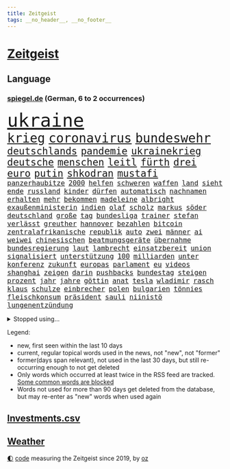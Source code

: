 ```yaml
---
title: Zeitgeist
tags: __no_header__, __no_footer__
---
```


# [Zeitgeist](https://oliz.io/zeitgeist/)

## Language

<h3><a href="https://www.spiegel.de" target="_blank">spiegel.de</a> (German, 6 to 2 occurrences)</h3>
<p style="font-family:monospace">
<span style="font-size:32pt"><a href="news_links.html#ukraine" class="current">ukraine</a></span>
<br>
<span style="font-size:22pt"><a href="news_links.html#krieg" class="current">krieg</a></span>
<span style="font-size:22pt"><a href="news_links.html#coronavirus" class="current">coronavirus</a></span>
<span style="font-size:22pt"><a href="news_links.html#bundeswehr" class="current">bundeswehr</a></span>
<br>
<span style="font-size:17pt"><a href="news_links.html#deutschlands" class="current">deutschlands</a></span>
<span style="font-size:17pt"><a href="news_links.html#pandemie" class="current">pandemie</a></span>
<span style="font-size:17pt"><a href="news_links.html#ukrainekrieg" class="current">ukrainekrieg</a></span>
<span style="font-size:17pt"><a href="news_links.html#deutsche" class="current">deutsche</a></span>
<span style="font-size:17pt"><a href="news_links.html#menschen" class="current">menschen</a></span>
<span style="font-size:17pt"><a href="news_links.html#leitl" class="new">leitl</a></span>
<span style="font-size:17pt"><a href="news_links.html#fürth" class="current">fürth</a></span>
<span style="font-size:17pt"><a href="news_links.html#drei" class="current">drei</a></span>
<span style="font-size:17pt"><a href="news_links.html#euro" class="current">euro</a></span>
<span style="font-size:17pt"><a href="news_links.html#putin" class="current">putin</a></span>
<span style="font-size:17pt"><a href="news_links.html#shkodran" class="new">shkodran</a></span>
<span style="font-size:17pt"><a href="news_links.html#mustafi" class="new">mustafi</a></span>
<br>
<span style="font-size:12pt"><a href="news_links.html#panzerhaubitze" class="new">panzerhaubitze</a></span>
<span style="font-size:12pt"><a href="news_links.html#2000" class="current">2000</a></span>
<span style="font-size:12pt"><a href="news_links.html#helfen" class="current">helfen</a></span>
<span style="font-size:12pt"><a href="news_links.html#schweren" class="current">schweren</a></span>
<span style="font-size:12pt"><a href="news_links.html#waffen" class="current">waffen</a></span>
<span style="font-size:12pt"><a href="news_links.html#land" class="current">land</a></span>
<span style="font-size:12pt"><a href="news_links.html#sieht" class="current">sieht</a></span>
<span style="font-size:12pt"><a href="news_links.html#ende" class="current">ende</a></span>
<span style="font-size:12pt"><a href="news_links.html#russland" class="current">russland</a></span>
<span style="font-size:12pt"><a href="news_links.html#kinder" class="current">kinder</a></span>
<span style="font-size:12pt"><a href="news_links.html#dürfen" class="current">dürfen</a></span>
<span style="font-size:12pt"><a href="news_links.html#automatisch" class="current">automatisch</a></span>
<span style="font-size:12pt"><a href="news_links.html#nachnamen" class="new">nachnamen</a></span>
<span style="font-size:12pt"><a href="news_links.html#erhalten" class="current">erhalten</a></span>
<span style="font-size:12pt"><a href="news_links.html#mehr" class="current">mehr</a></span>
<span style="font-size:12pt"><a href="news_links.html#bekommen" class="current">bekommen</a></span>
<span style="font-size:12pt"><a href="news_links.html#madeleine" class="new">madeleine</a></span>
<span style="font-size:12pt"><a href="news_links.html#albright" class="new">albright</a></span>
<span style="font-size:12pt"><a href="news_links.html#exaußenministerin" class="new">exaußenministerin</a></span>
<span style="font-size:12pt"><a href="news_links.html#indien" class="current">indien</a></span>
<span style="font-size:12pt"><a href="news_links.html#olaf" class="current">olaf</a></span>
<span style="font-size:12pt"><a href="news_links.html#scholz" class="current">scholz</a></span>
<span style="font-size:12pt"><a href="news_links.html#markus" class="current">markus</a></span>
<span style="font-size:12pt"><a href="news_links.html#söder" class="current">söder</a></span>
<span style="font-size:12pt"><a href="news_links.html#deutschland" class="current">deutschland</a></span>
<span style="font-size:12pt"><a href="news_links.html#große" class="current">große</a></span>
<span style="font-size:12pt"><a href="news_links.html#tag" class="current">tag</a></span>
<span style="font-size:12pt"><a href="news_links.html#bundesliga" class="current">bundesliga</a></span>
<span style="font-size:12pt"><a href="news_links.html#trainer" class="current">trainer</a></span>
<span style="font-size:12pt"><a href="news_links.html#stefan" class="current">stefan</a></span>
<span style="font-size:12pt"><a href="news_links.html#verlässt" class="current">verlässt</a></span>
<span style="font-size:12pt"><a href="news_links.html#greuther" class="current">greuther</a></span>
<span style="font-size:12pt"><a href="news_links.html#hannover" class="current">hannover</a></span>
<span style="font-size:12pt"><a href="news_links.html#bezahlen" class="current">bezahlen</a></span>
<span style="font-size:12pt"><a href="news_links.html#bitcoin" class="current">bitcoin</a></span>
<span style="font-size:12pt"><a href="news_links.html#zentralafrikanische" class="current">zentralafrikanische</a></span>
<span style="font-size:12pt"><a href="news_links.html#republik" class="current">republik</a></span>
<span style="font-size:12pt"><a href="news_links.html#auto" class="current">auto</a></span>
<span style="font-size:12pt"><a href="news_links.html#zwei" class="current">zwei</a></span>
<span style="font-size:12pt"><a href="news_links.html#männer" class="current">männer</a></span>
<span style="font-size:12pt"><a href="news_links.html#ai" class="current">ai</a></span>
<span style="font-size:12pt"><a href="news_links.html#weiwei" class="current">weiwei</a></span>
<span style="font-size:12pt"><a href="news_links.html#chinesischen" class="current">chinesischen</a></span>
<span style="font-size:12pt"><a href="news_links.html#beatmungsgeräte" class="new">beatmungsgeräte</a></span>
<span style="font-size:12pt"><a href="news_links.html#übernahme" class="current">übernahme</a></span>
<span style="font-size:12pt"><a href="news_links.html#bundesregierung" class="current">bundesregierung</a></span>
<span style="font-size:12pt"><a href="news_links.html#laut" class="current">laut</a></span>
<span style="font-size:12pt"><a href="news_links.html#lambrecht" class="current">lambrecht</a></span>
<span style="font-size:12pt"><a href="news_links.html#einsatzbereit" class="new">einsatzbereit</a></span>
<span style="font-size:12pt"><a href="news_links.html#union" class="current">union</a></span>
<span style="font-size:12pt"><a href="news_links.html#signalisiert" class="current">signalisiert</a></span>
<span style="font-size:12pt"><a href="news_links.html#unterstützung" class="current">unterstützung</a></span>
<span style="font-size:12pt"><a href="news_links.html#100" class="current">100</a></span>
<span style="font-size:12pt"><a href="news_links.html#milliarden" class="current">milliarden</a></span>
<span style="font-size:12pt"><a href="news_links.html#unter" class="current">unter</a></span>
<span style="font-size:12pt"><a href="news_links.html#konferenz" class="current">konferenz</a></span>
<span style="font-size:12pt"><a href="news_links.html#zukunft" class="current">zukunft</a></span>
<span style="font-size:12pt"><a href="news_links.html#europas" class="current">europas</a></span>
<span style="font-size:12pt"><a href="news_links.html#parlament" class="current">parlament</a></span>
<span style="font-size:12pt"><a href="news_links.html#eu" class="current">eu</a></span>
<span style="font-size:12pt"><a href="news_links.html#videos" class="current">videos</a></span>
<span style="font-size:12pt"><a href="news_links.html#shanghai" class="current">shanghai</a></span>
<span style="font-size:12pt"><a href="news_links.html#zeigen" class="current">zeigen</a></span>
<span style="font-size:12pt"><a href="news_links.html#darin" class="current">darin</a></span>
<span style="font-size:12pt"><a href="news_links.html#pushbacks" class="current">pushbacks</a></span>
<span style="font-size:12pt"><a href="news_links.html#bundestag" class="current">bundestag</a></span>
<span style="font-size:12pt"><a href="news_links.html#steigen" class="current">steigen</a></span>
<span style="font-size:12pt"><a href="news_links.html#prozent" class="current">prozent</a></span>
<span style="font-size:12pt"><a href="news_links.html#jahr" class="current">jahr</a></span>
<span style="font-size:12pt"><a href="news_links.html#jahre" class="current">jahre</a></span>
<span style="font-size:12pt"><a href="news_links.html#göttin" class="current">göttin</a></span>
<span style="font-size:12pt"><a href="news_links.html#anat" class="new">anat</a></span>
<span style="font-size:12pt"><a href="news_links.html#tesla" class="current">tesla</a></span>
<span style="font-size:12pt"><a href="news_links.html#wladimir" class="current">wladimir</a></span>
<span style="font-size:12pt"><a href="news_links.html#rasch" class="current">rasch</a></span>
<span style="font-size:12pt"><a href="news_links.html#klaus" class="current">klaus</a></span>
<span style="font-size:12pt"><a href="news_links.html#schulze" class="current">schulze</a></span>
<span style="font-size:12pt"><a href="news_links.html#einbrecher" class="current">einbrecher</a></span>
<span style="font-size:12pt"><a href="news_links.html#polen" class="current">polen</a></span>
<span style="font-size:12pt"><a href="news_links.html#bulgarien" class="current">bulgarien</a></span>
<span style="font-size:12pt"><a href="news_links.html#tönnies" class="current">tönnies</a></span>
<span style="font-size:12pt"><a href="news_links.html#fleischkonsum" class="current">fleischkonsum</a></span>
<span style="font-size:12pt"><a href="news_links.html#präsident" class="current">präsident</a></span>
<span style="font-size:12pt"><a href="news_links.html#sauli" class="new">sauli</a></span>
<span style="font-size:12pt"><a href="news_links.html#niinistö" class="new">niinistö</a></span>
<span style="font-size:12pt"><a href="news_links.html#lungenentzündung" class="new">lungenentzündung</a></span>
</p>
<details>
<summary>Stopped using...</summary>
<p class="former" style="font-size:12pt">
vorbild(553) angeordnet(552) bedeuten(552) gerüchte(552) persönliche(552) bildungsministerin(551) hört(551) scheuer(551) summe(551) tiktok(551) wald(551) übersicht(551) beschäftigten(550) drosten(550) flick(550) geschützt(550) griechenland(550) hansi(550) konfrontiert(550) theater(550) befinden(549) infektionszahlen(549) rückschlag(549) verlängern(549) weltweiten(549) witz(549) anspruch(548) falls(548) favoriten(548) lady(548) missachtet(548) passagiere(548) prüfung(548) reichte(548) streichen(548) usbehörden(548) videobotschaft(548) weltmeister(548) alexej(547) angespannt(547) dauer(547) dauerhaft(547) eröffnet(547) flugzeug(547) fort(547) horst(547) hotel(547) ifoindex(547) locker(547) mathias(547) monatelang(547) nawalny(547) versagt(547) verschiedene(547) verteilt(547) ankunft(546) brief(546) for(546) kamera(546) moderna(546) myanmar(546) stattfinden(546) verschwunden(546) ausflug(545) krankenhäusern(545) reiner(545) woran(545) österreichischen(545) amsterdam(544) anthony(544) beschluss(544) gebraucht(544) miteinander(544) niveau(544) swetlana(544) vorübergehend(544) weitergehen(544) weißen(544) wieler(544) beteiligten(543) bundesweit(543) digitalisierung(543) gestrichen(543) notruf(543) psg(543) stellten(543) telekom(543) untersuchungen(543) wartet(543) öfter(543) argumente(542) dietmar(542) diskriminierung(542) einsatzkräfte(542) guter(542) internen(542) jüdische(542) leon(542) nominiert(542) schüsse(542) sex(542) sicherte(542) veranstalter(542) welchem(542) zentrum(542) allianz(541) berichterstattung(541) berühmt(541) google(541) klinik(541) schwarzer(541) ursachen(541) usamerikaner(541) anzeigen(540) demonstrationen(540) digitale(540) grünheide(540) häufen(540) signal(540) symptome(540) trennung(540) veranstaltung(540) abgehört(539) aufgehoben(539) bekamen(539) dürfe(539) gehandelt(539) nahen(539) opfers(539) umstrittenes(539) wales(539) überraschung(539) höheren(538) islamisten(538) medikamente(538) reagierte(538) umstritten(538) umweltschützer(538) geflogen(537) merkels(537) studien(537) tauchen(537) ton(537) unterschiedlich(537) abgebrochen(536) bereiten(536) klassiker(536) patient(536) via(536) freilassung(535) gesprengt(535) philipp(535) verteilung(535) autoindustrie(534) erschweren(534) halb(534) heil(534) ständig(534) ägypten(534) kilometern(533) negative(533) offiziellen(533) überlassen(533) freie(532) schwerem(532) sehnsucht(532) virologen(532) william(532) tim(531) haftstrafen(530) lernt(530) nachbarn(530) nachgewiesen(530) vieles(530) vorn(530) begeistert(529) green(528) bundesgerichtshof(527) rkichef(527) tür(527) aufstellen(526) erschienen(526) familienberater(526) skeptisch(526) träume(526) architekt(525) eigenem(525) jahrestag(525) rasen(525) samstagmorgen(525) verfassung(525) heftiger(524) iphone(524) schriftsteller(524) motor(522) umfragewerte(522) defensive(521) dreieinhalb(521) erzielte(521) unterschrieben(521) vorbereitung(521) angehörige(520) bezeichnete(520) jeff(520) landwirtschaft(520) bestmarke(519) enorme(519) folter(519) journalist(519) klimaziele(518) sergio(518) verfolger(518) moderatorin(516) stahl(516) bartsch(514) albtraum(513) bundeswehrsoldaten(512) flagge(512) telegram(512) ämter(512) kassieren(510) apples(508) termine(508) 91(507) erforscht(504) atomabkommen(500) eingeschaltet(500) engen(495) karlsruhe(495) laufbahn(495) verdoppelt(495) youtuber(495) entspannt(494) sprit(493) startup(493) rache(492) zweck(492) inseln(491) absurd(489) rolf(486) psychischen(482) cdu/csu(480) erben(477) aggressiv(474) effekt(469) aufheben(468) enthält(449) gewinne(447) wucht(438) konfrontation(437) zwingend(437) autobauer(436) singen(433) expräsidenten(423) pokal(422) v(413) verlusten(413) kannte(406) militärjunta(405) medaille(402) carlos(400) promille(394) unverständnis(393) geimpften(388) freizugeben(387) bewirbt(374) lahm(374) belgische(366) reisenden(365) gewalttat(360) zwischenfall(348) anfangs(329) crystal(329) oldenburg(329) abgefeuert(328) regierungskoalition(327) bond(323) maier(317) fossile(315) jonathan(313) meilenstein(312) gezählt(310) aachen(307) bitteren(306) parlamentswahlen(306) einwanderer(303) organisierten(303) spitzen(302) open(300) seither(295) höherer(294) eröffnung(291) wussten(291) fotografen(290) stehe(290) jamaika(289) leichten(287) raste(287) volk(287) bauern(285) terroranschlag(284) ewigkeit(281) abgerufen(278) ahmed(277) tornado(276) aufmerksam(275) erpressen(275) friedensnobelpreisträger(274) wikileaksgründer(270) gestalten(269) karlsruher(268) vierter(267) warnungen(267) mächtigen(264) roter(264) präsentierte(263) voelchert(260) dauerte(259) landsleute(257) fossilen(254) emiraten(253) erfolgreichste(253) führten(253) hochwasser(252) oberbayern(252) vertragsverlängerung(252) jagen(250) halbleiter(249) lieferengpässen(249) sportlern(249) wellen(249) anschluss(244) stürme(243) halfen(242) norddeutschland(239) besitzen(238) entthront(237) mainzer(236) achte(235) überwältigt(233) dirk(230) anlage(229) europäisches(229) gerissen(228) niklas(228) war's(228) exemplar(227) längste(226) konten(224) liebsten(224) polizeiwache(224) einigkeit(223) bombe(222) ausfälle(221) entfliehen(220) experimente(220) logistik(220) musikerin(218) büchern(217) kabuler(217) moderner(217) music(216) plänen(214) momente(213) harris(212) kamala(212) anschlags(211) unterschiedlicher(211) überraschende(211) atombombe(210) gewandt(209) herrschten(208) stufe(208) gefiel(206) genie(206) staatsanwalt(206) unterziehen(206) schädliche(204) gysi(202) meldeten(202) pazifik(202) gefälschten(200) sportwagen(200) wiederholung(200) infektionsschutzgesetz(199) bruch(198) dringen(198) geschäftsführerin(198) geständnis(197) hoffmann(197) worum(197) oppositionspolitiker(196) stillstand(195) parken(194) wiederzubeleben(194) stach(193) absicht(191) jüdischen(191) coronaausbrüche(190) evergrande(189) psychologie(189) strategien(189) verirrt(189) ajax(188) basketballstar(187) engagieren(187) floyd(187) skispringen(187) englisch(186) feministin(186) limburg(186) prosieben(186) schränkt(186) heizung(185) inhaftierte(185) kurzer(185) höhle(184) gehofft(183) minus(183) schärferen(183) ungeimpfter(183) belangt(182) fridays(182) future(182) videotest(182) deutschlandweit(181) realen(181) siebenmal(180) spezielle(179) ukrainekonflikt(179) kosteten(177) klischees(176) unsicherheiten(175) wilde(175) winkel(175) gaspreise(171) globales(171) betreibern(170) herunter(170) kombination(170) parteichefs(170) kommuniziert(169) andrang(168) beantwortet(168) emir(168) exweltmeister(168) trapp(168) vereinbart(168) zahlungsausfall(168) perspektive(167) taiwans(167) abu(166) messenger(165) ampelparteien(164) dhabi(163) faul(163) gaspreisen(163) kampfjets(163) langfristige(163) prestigeprojekt(163) kultusministerinnen(161) lädt(161) gefährt(160) lieferte(159) oscarpreisträger(159) weitgehende(159) aneinandergeraten(158) belohnung(158) ostdeutschland(158) polnischer(158) schränken(158) cannabislegalisierung(157) mitreden(157) ausweisung(156) dritter(155) europarat(155) aufpassen(154) inklusive(154) penny(154) twitterte(154) police(153) überragende(153) ausgeben(152) härte(152) immobilienbesitzer(152) versteigern(152) nationalgarde(151) weinen(151) gutachter(150) simple(149) chip(148) erheblichen(148) füllkrug(147) gesundheitspolitiker(147) meldungen(147) tobias(147) verschärften(147) deniz(146) kuss(146) mehrmals(146) yücel(146) backen(145) innen(144) kürzer(144) referendum(144) filmt(143) dankbarkeit(142) netflixserie(142) tennisspielerin(141) 2028(139) arbeitskampf(139) cottbus(139) geringer(139) todesstrafe(139) zuverlässig(139) coronaisolation(138) gerne(138) schusswaffen(138) vatikan(138) blauen(137) lieferzeiten(137) auswirkt(136) marode(136) nelson(136) woanders(136) impfpass(135) längeren(135) saisonniederlage(134) unterbringung(134) erlaubte(133) vollsperrung(133) atomkraftwerke(132) designierten(132) stillen(132) taucht(132) vertrauliche(132) vorstandschef(132) fahrerlaubnis(130) gesteckt(129) einziger(128) wmteilnahme(128) historischer(127) ozean(127) arbeitswelt(126) homeofficepflicht(126) gelb(125) kleinste(125) krokodil(125) architektur(124) böses(124) erwachen(124) versicherten(123) watson(123) emotional(122) entschlossen(122) fpö(122) beliebten(121) bundesligageschichte(121) geboostert(121) phänomen(121) radcliffe(121) kalb(120) klimaerwärmung(120) keeper(119) kommissar(119) pfosten(119) tatwaffe(119) schütze(118) einstufen(117) positiver(117) rätselhafter(117) senior(117) starkwatzinger(116) staatsbürger(115) verrat(115) werkbank(115) überflüssig(115) entlang(114) entlarven(114) marius(114) wanken(114) arbeitsminister(113) erfurter(113) rasanten(113) biathlon(112) hausarbeit(112) atomdeal(111) chatnachrichten(111) frühe(111) skispringer(111) widmet(111) zwölfjährigen(111) felder(110) amtsgeschäfte(108) begünstigen(108) einzig(108) passte(108) 65jähriger(106) aufrüsten(106) personalien(106) stolpern(106) ablösen(105) frist(105) renault(105) syrischer(105) wackelt(105) nachweisen(104) verfassungsschützer(104) juan(103) kühne(103) nachhaltige(103) schulleiter(102) energieversorgern(101) missbrauchsskandals(101) ausgewertet(99) nadal(99) ungleich(99) 49jährige(98) asien(98) medium(98) schied(98) verpflichtung(98) vorbereiten(98) ansprüche(97) emily(97) meisterwerk(97) augenzeugenberichte(96) krim(96) ostflanke(96) schreckens(96) supermärkten(96) südkoreanische(96) überwachen(96) cool(95) läuten(95) eurojackpot(94) expertenrat(94) heikel(94) highlight(94) kern(94) töne(94) öffnete(94) ausgangssperre(93) p(93) etappe(92) kehrtwende(92) stabilität(92) wolf(92) bedeute(91) erlaubten(91) geortet(91) hidschab(91) holetschek(91) kitas(90) nbaklub(90) neujahr(90) parat(90) versteigerung(90) brot(89) klärt(89) kobayashi(89) ryoyu(89) severin(89) verkünden(89) aufwendig(88) dreimalige(88) einstellung(88) farben(88) hai(88) hungersnöte(88) königlichen(88) zweites(88) malta(87) mild(87) bergh(86) beschäftigen(86) tagelange(86) videobilder(86) altersgrenze(85) austritt(85) lebensmittelpreisen(85) mühsam(85) positioniert(85) unerreichbar(85) 56jähriger(84) abgefahren(84) afghaninnen(84) babybauch(84) russophobie(84) sky(84) stiftete(84) zweitbeste(84) überdenken(84) großbrand(83) spitzenverband(83) ablegen(82) ausgeschieden(82) bahngleise(82) berichteten(82) erweitert(82) krachten(82) lasche(82) nutztiere(82) waldbränden(82) abduljabbar(81) kareem(81) modellrechnungen(81) schmerzhaft(81) verlangte(81) altern(80) desto(80) psychologe(80) stadtverwaltung(80) abgelenkt(79) integrieren(79) katars(79) produktionskosten(79) tiefpunkt(79) transfer(79) angeschoben(78) flüsse(78) sturms(78) banditen(77) danke(77) evergrandeaktien(77) leukämie(77) spendet(77) teilten(77) wurf(77) abfedern(76) arkadij(76) bekräftigen(76) euch(76) konfliktregion(76) stephan(76) streiken(76) beyoncé(75) forschungsprojekt(75) nachhilfe(75) rüstungsgüter(75) antigentests(74) gesundheitsamts(74) iraner(74) rauchwolken(74) 700000(73) gefangenenlager(73) klagten(73) lei(73) leihmutterschaft(73) schnellem(73) sofortprogramm(73) usvizepräsidentin(73) ausgegangen(72) enttäuschend(72) ffp2maskenpflicht(72) gesundheitsamt(72) royal(72) verschwindet(72) verwehren(72) albert(71) beitragen(71) belgier(71) braut(71) ceo(71) dallas(71) giglio(71) mavericks(71) überzahl(71) bildungsgewerkschaft(70) bürgerkrieg(70) café(70) dieselpreise(70) einstufung(70) erfolgreichster(70) exportstopp(70) gew(70) gezwungen(70) kontinents(70) putinkritiker(70) spioniert(70) tourist(70) treffers(70) wegkommen(70) 61jährige(69) mobilfunkanbieter(69) nasser(69) satellitenaufnahmen(69) überwachungskameras(69) angebunden(68) drogeneinfluss(68) forster(68) geiselnahme(68) lernte(68) maltas(68) verweisen(68) zuhause(68) aushandeln(67) folgenden(67) überfällt(67) auszuschließen(66) häftlingen(66) hässlich(66) jemenkrieg(66) journalismus(66) report(66) sean(66) washingtons(66) weint(66) ökologische(66) anrufer(65) elektronisch(65) putingegner(65) straflager(65) bekanntes(64) cowboys(64) europameisterschaft(64) feldzug(64) italiener(64) meth(64) wahrnehmung(64) franzose(63) geschlossenheit(63) pjöngjang(63) routiniert(63) staatsgefährdenden(63) abgeschnitten(62) abzuwenden(62) einstand(62) gespaltene(62) preissprünge(62) fraglich(61) machu(61) n(61) picchu(61) schenk(61) sánchez(61) tahiti(61) viktoria(61) vorrangig(61) collins(60) gymnasium(60) lächerlich(60) nonnenwerth(60) unangenehm(60) abschaffung(59) einmarsches(59) idaroberstein(59) laufe(59) sabotageversuch(59) straftäter(59) tomaten(59) wohlstand(59) zitierte(59) assanges(58) erik(58) laien(58) lesser(58) physiker(58) positiven(58) stuttgarter(58) überraschungen(58) dazn(57) ernteausfälle(57) korallenriff(57) kosmonauten(57) nahelegt(57) peinlichkeit(57) penn(57) zensur(57) airports(56) fehlverhalten(56) geltend(56) verdankt(56) arnold(55) begründete(55) bezaubernde(55) bundespräsidialamt(55) celsius(55) entweder(55) häufigste(55) schicke(55) schwarzenegger(55) verwaltung(55) erblast(54) handballstar(54) marschflugkörper(54) neuseeländische(54) ruinen(54) schalte(54) unwetter(54) vereinigte(54) versteckspiel(54) zweierlei(54) dgbchef(53) drehort(53) paprika(53) privatjet(53) truppenaufmarsch(53) verarbeitet(53) zucker(53) amtsarzt(52) nadals(52) südstaaten(52) jacht(51) negativtrend(51) ordnet(51) parlamentswahl(51) profite(51) schülern(51) statements(51) vanessa(51) 40000(50) abseits(50) amazongründer(50) belarussen(50) bezos(50) drach(50) maersk(50) reemtsmaentführer(50) sympathie(50) zuschlag(50) ampelplänen(49) barrier(49) bejubelt(49) great(49) jemenitischen(49) kölntatort(49) reef(49) road(49) verwüstet(49) abschließen(48) marokko(48) peace(48) sofortigen(48) bewerfen(47) donata(47) errichtung(47) hopfen(47) latte(47) leak(47) musikwelt(47) sportlerin(47) untersuchungsbericht(47) uspolizisten(47) vorgedrungen(47) coronatodesfälle(46) knochenbrüche(46) absagen(45) autofahrerin(45) berufsleben(45) heizsysteme(45) nordkoreanische(45) realitystar(45) spdchef(45) urlauber(45) 132(44) einsam(44) franks(44) kippen(44) kuh(44) müllerwesternhagen(44) verräter(44) alabaliradovan(43) integrationsbeauftragte(43) integrationsbeauftragten(43) reem(43) sonderbeauftragten(43) usrockband(43) vögel(43) dünger(42) hochtouren(42) steigert(42) traut(42) ablauf(41) kellern(41) lehrplan(41) lkwfahrern(41) vermeintlichem(41) bemühungen(40) bräuchte(40) dreijährige(40) flüchteten(40) herrn(40) scott(40) verbrauch(40) jüdinnen(39) nominierten(39) sklaverei(39) travis(39) vergleichen(39) vorsieht(39) ähnlichen(39) bemängelt(38) beträchtlich(38) eilantrag(38) first(38) götz(38) kairo(38) fragwürdigen(37) freizeitparks(37) freundschaft(37) schwache(37) beispiellosen(36) diplomatischer(36) overmars(36) reallöhne(36) u(36) werfer(36) autoverkehr(35) bombenangriffs(35) nbageschichte(35) scorer(35) vermuteten(35) wochenbeginn(35) bloßgestellt(34) leichtigkeit(34) politikwissenschaftler(34) sperrungen(34) öffnung(34) disneykonzern(33) montagmorgen(33) schwarzwald(33) unerwartete(33) risse(32) steuersenkungen(32) victoria(32) wettkämpfe(32) windhorst(32) belohnt(31) menschliches(31) trollen(31) drohten(30) kriegsalltag(30) natopartner(30) neuankömmlinge(30) neuartigen(30) persiflage(30) absolvieren(29) atomabkommens(29) chefdirigenten(29) fighters(29) foo(29) gläubiger(29) hergestellt(29) kreuzt(29) regelmäßige(29) sanktioniert(29) verteidigungsbündnis(29) währenddessen(29) autorennen(28) beschwören(28) bevorsteht(28) einzigartig(28) hauptsponsor(28) prorussisch(28) verschleierung(28) bakterien(27) cleveland(27) exodus(27) patriarchat(27) schlagkräftig(27) führe(26) koffer(26) panzerfäuste(26) stoff(26) tarifverhandlungen(26) dog(25) invasoren(25) krisenzeiten(25) sevilla(25) strafrechtlicher(25) abrupten(24) annefrankbuch(24) pendlerpauschale(24) sportverbände(24) unsicher(24) wettern(24) zofft(24) zunehmen(24) zähen(24) erbitterten(23) schutzbunker(23) täuschen(23) 35jähriger(22) anpassung(22) flicks(22) schwächere(22) teslawerk(22) unbürokratisch(22) ölkonzern(22) 43jährige(21) schmerzen(21) spiegeltexte(21) andrzej(20) duda(20) gefangenschaft(20) hausdurchsuchungen(20) hilfsgüter(20) kriegsflüchtlingen(20) militärexperte(20) sicherheitspolitik(20) vietnamese(20) formulierte(19) genuss(19) krone(19) mädchens(19) cduministerpräsident(18) hackergruppe(18) psychologen(18) sumy(18) verschluckt(18) abholen(17) angelastet(17) ostukrainischen(17) regimewechsel(17) zerreißprobe(17) eugipfel(16) fotoprojekt(16) geschäftsleute(16) klassenzimmer(16) raja(16) scout(16) terrorisiert(16) futter(15) kriegswoche(15) schlechtesten(15) brutalität(14) graue(14) hochstaplerin(14) metropolitan(14) sicherheitspolitische(14) warnstreiks(14) artillerie(13) bundle(13) cherson(13) dune(13) flugverbotszone(13) lektionen(13) rettungshubschrauber(13) anatolij(12) bestehenden(12) emil(12) fußballklubs(12) geburtsklinik(12) großvater(12) hauses(12) inhaftiert(12) naivität(12) beigesetzt(11) jünger(11) regenwald(11) touren(11) volumen(11) wahlkreise(11)
</p>
</details>
<p>Legend:
<ul>
<li><span class="new">new</span>, first seen within the last 10 days</li>
<li><span class="current">current</span>, regular topical words used in the news, not "new", not "former"</li>
<li><span class="former">former(days span relevant)</span>, not used in the last 30 days, but still re-occurring enough to not get deleted</li>
<li>Only words which occurred at least twice in the RSS feed are tracked. <a href="language/filters.py">Some common words are blocked</a></li>
<li>Words not used for more than 90 days get deleted from the database, but may re-enter as "new" words when used again</li>
</ul>
</p>

## [Investments](investments.html)[.csv](investments.csv)

## [Weather](weather.html)

<footer>
<a href="javascript:toggleTheme()" class="nav">🌓</a>
<a href="https://github.com/ooz/zeitgeist">code</a> measuring the Zeitgeist since 2019, by <a href="https://oliz.io">oz</a>
</footer>
